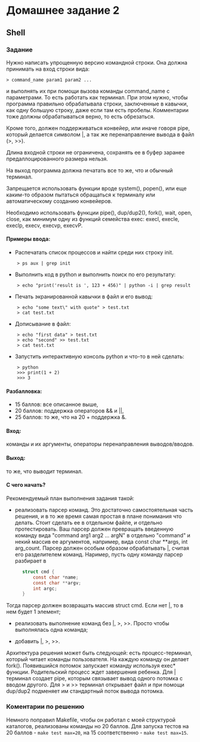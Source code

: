 # Домашнее задание 2
## Shell
### Задание
Нужно написать упрощенную версию командной строки. Она должна
принимать на вход строки вида:
```console
> command_name param1 param2 ...
```
и выполнять их при помощи вызова команды command_name с
параметрами. То есть работать как терминал. При этом нужно, чтобы
программа правильно обрабатывала строки, заключенные в кавычки,
как одну большую строку, даже если там есть пробелы. Комментарии
тоже должны обрабатываться верно, то есть обрезаться.

Кроме того, должен поддерживаться конвейер, или иначе говоря pipe,
который делается символом |, а так же перенаправление вывода в
файл (>, >>).

Длина входной строки не ограничена, сохранять ее в буфер заранее
предаллоцированного размера нельзя.

На выход программа должна печатать все то же, что и обычный
терминал.

Запрещается использовать функции вроде system(), popen(), или еще
каким-то образом пытаться обращаться к терминалу или
автоматическому созданию конвейеров.

Необходимо использовать функции pipe(), dup/dup2(), fork(), wait,
open, close, как минимум одну из функций семейства exec: execl,
execle, execlp, execv, execvp, execvP.

#### Примеры ввода:

- Распечатать список процессов и найти среди них строку init.
```console
    > ps aux | grep init
```
- Выполнить код в python и выполнить поиск по его результату:
```console
    > echo "print('result is ', 123 + 456)" | python -i | grep result
```
- Печать экранированной кавычки в файл и его вывод:
```console
    > echo "some text\" with quote" > test.txt
    > cat test.txt
```
- Дописывание в файл:
```console
    > echo "first data" > test.txt
    > echo "second" >> test.txt
    > cat test.txt
```
- Запустить интерактивную консоль python и что-то в ней сделать:
```console
    > python
    >>> print(1 + 2)
    >>> 3
```
#### Разбалловка:

  - 15 баллов: все описанное выше,
  - 20 баллов: поддержка операторов && и ||,
  - 25 баллов: то же, что на 20 + поддержка &.

#### Вход:
команды и их аргументы, операторы перенаправления
выводов/вводов.

#### Выход:
то же, что выводит терминал.

#### С чего начать? 
Рекомендуемый план выполнения задания такой:

- реализовать парсер команд. Это достаточно самостоятельная часть решения, и в
  то же время самая простая в плане понимания что делать. Стоит сделать ее в
  отдельном файле, и отдельно протестировать. Ваш парсер должен превращать
  введенную команду вида "command arg1 arg2 ... argN" в отдельно "command" и
  некий массив ее аргументов, например, вида const char **args, int arg_count.
  Парсер должен особым образом обрабатывать |, считая его разделителем команд.
  Наример, пусть одну команду парсер разбирает в
```c
      struct cmd {
          const char *name;
          const char **argv;
          int argc;
      }
```
  Тогда парсер должен возвращать массив struct cmd. Если нет |, то в нем будет
  1 элемент;

- реализовать выполнение команд без |, >, >>. Просто чтобы выполнялась одна
  команда;

- добавить |, >, >>.

Архитектура решения может быть следующей: есть процесс-терминал, который
читает команды пользователя. На каждую команду он делает fork(). Появившийся
потомок запускает команду используя exec* функции. Родительский процесс ждет
завершения ребенка. Для | терминал создает pipe, которым связывает вывод одного
потомка с вводом другого. Для > и >> терминал открывает файл и при помощи
dup/dup2 подменяет им стандартный поток вывода потомка.

### Коментарии по решению
Немного поправил Makefile, чтобы он работал с моей структурой каталогов, реализованы команды но 20 баллов. Для запуска тестов на 20 баллов - ```make test max=20```, на 15 соответственно - ```make test max=15```.
